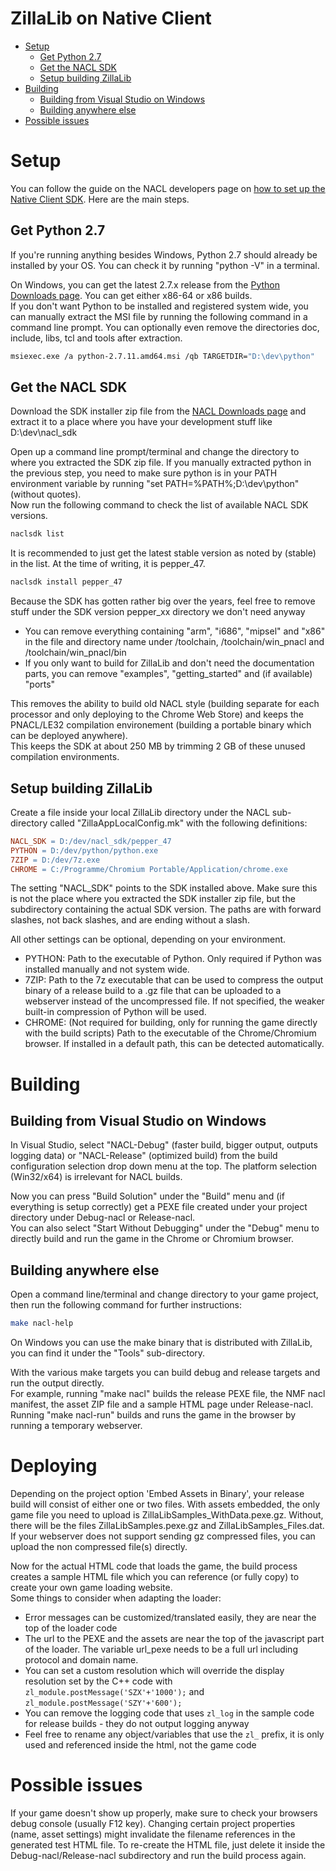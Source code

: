 ZillaLib on Native Client
=========================

  * [Setup](#setup)
    * [Get Python 2.7](#get-python-27)
    * [Get the NACL SDK](#get-the-nacl-sdk)
    * [Setup building ZillaLib](#setup-building-zillalib)
  * [Building](#building)
    * [Building from Visual Studio on Windows](#building-from-visual-studio-on-windows)
    * [Building anywhere else](#building-anywhere-else)
  * [Possible issues](#possible-issues)

# Setup

You can follow the guide on the NACL developers page on [how to set up the Native Client SDK](https://developer.chrome.com/native-client/sdk/download). Here are the main steps.

## Get Python 2.7

If you're running anything besides Windows, Python 2.7 should already be installed by your OS. You can check it by running "python -V" in a terminal.

On Windows, you can get the latest 2.7.x release from the [Python Downloads page](https://www.python.org/downloads/). You can get either x86-64 or x86 builds.  
If you don't want Python to be installed and registered system wide, you can manually extract the MSI file by running the following command in a command line prompt. You can optionally even remove the directories doc, include, libs, tcl and tools after extraction.
```sh
msiexec.exe /a python-2.7.11.amd64.msi /qb TARGETDIR="D:\dev\python"
```

## Get the NACL SDK

Download the SDK installer zip file from the [NACL Downloads page](https://developer.chrome.com/native-client/sdk/download) and extract it to a place where you have your development stuff like D:\dev\nacl_sdk

Open up a command line prompt/terminal and change the directory to where you extracted the SDK zip file. If you manually extracted python in the previous step, you need to make sure python is in your PATH environment variable by running "set PATH=%PATH%;D:\dev\python" (without quotes).  
Now run the following command to check the list of available NACL SDK versions.
```sh
naclsdk list
```

It is recommended to just get the latest stable version as noted by (stable) in the list. At the time of writing, it is pepper_47.
```sh
naclsdk install pepper_47
```

Because the SDK has gotten rather big over the years, feel free to remove stuff under the SDK version pepper_xx directory we don't need anyway
  - You can remove everything containing "arm", "i686", "mipsel" and "x86" in the file and directory name under /toolchain, /toolchain/win_pnacl and /toolchain/win_pnacl/bin
  - If you only want to build for ZillaLib and don't need the documentation parts, you can remove "examples", "getting_started" and (if available) "ports"

This removes the ability to build old NACL style (building separate for each processor and only deploying to the Chrome Web Store) and keeps the PNACL/LE32 compilation environement (building a portable binary which can be deployed anywhere).  
This keeps the SDK at about 250 MB by trimming 2 GB of these unused compilation environments.

## Setup building ZillaLib

Create a file inside your local ZillaLib directory under the NACL sub-directory called "ZillaAppLocalConfig.mk" with the following definitions:
```mk
NACL_SDK = D:/dev/nacl_sdk/pepper_47
PYTHON = D:/dev/python/python.exe
7ZIP = D:/dev/7z.exe
CHROME = C:/Programme/Chromium Portable/Application/chrome.exe
```

The setting "NACL_SDK" points to the SDK installed above. Make sure this is not the place where you extracted the SDK installer zip file, but the subdirectory containing the actual SDK version. The paths are with forward slashes, not back slashes, and are ending without a slash.

All other settings can be optional, depending on your environment.
  - PYTHON: Path to the executable of Python. Only required if Python was installed manually and not system wide.
  - 7ZIP: Path to the 7z executable that can be used to compress the output binary of a release build to a .gz file that can be uploaded to a webserver instead of the uncompressed file. If not specified, the weaker built-in compression of Python will be used.
  - CHROME: (Not required for building, only for running the game directly with the build scripts) Path to the executable of the Chrome/Chromium browser. If installed in a default path, this can be detected automatically.

# Building

## Building from Visual Studio on Windows
In Visual Studio, select "NACL-Debug" (faster build, bigger output, outputs logging data) or "NACL-Release" (optimized build) from the build configuration selection drop down menu at the top. The platform selection (Win32/x64) is irrelevant for NACL builds.

Now you can press "Build Solution" under the "Build" menu and (if everything is setup correctly) get a PEXE file created under your project directory under Debug-nacl or Release-nacl.  
You can also select "Start Without Debugging" under the "Debug" menu to directly build and run the game in the Chrome or Chromium browser.

## Building anywhere else
Open a command line/terminal and change directory to your game project, then run the following command for further instructions:
```sh
make nacl-help
```
On Windows you can use the make binary that is distributed with ZillaLib, you can find it under the "Tools" sub-directory.

With the various make targets you can build debug and release targets and run the output directly.  
For example, running "make nacl" builds the release PEXE file, the NMF nacl manifest, the asset ZIP file and a sample HTML page under Release-nacl. Running "make nacl-run" builds and runs the game in the browser by running a temporary webserver.

# Deploying
Depending on the project option 'Embed Assets in Binary', your release build will consist of either one or two files.
With assets embedded, the only game file you need to upload is ZillaLibSamples_WithData.pexe.gz. Without, there will be the files ZillaLibSamples.pexe.gz and ZillaLibSamples_Files.dat.
If your webserver does not support sending gz compressed files, you can upload the non compressed file(s) directly.

Now for the actual HTML code that loads the game, the build process creates a sample HTML file which you can reference (or fully copy) to create your own game loading website.  
Some things to consider when adapting the loader:
  - Error messages can be customized/translated easily, they are near the top of the loader code
  - The url to the PEXE and the assets are near the top of the javascript part of the loader. The variable url_pexe needs to be a full url including protocol and domain name.
  - You can set a custom resolution which will override the display resolution set by the C++ code with `zl_module.postMessage('SZX'+'1000');` and `zl_module.postMessage('SZY'+'600');`
  - You can remove the logging code that uses `zl_log` in the sample code for release builds - they do not output logging anyway
  - Feel free to rename any object/variables that use the `zl_` prefix, it is only used and referenced inside the html, not the game code

# Possible issues
If your game doesn't show up properly, make sure to check your browsers debug console (usually F12 key). 
Changing certain project properties (name, asset settings) might invalidate the filename references in the generated test HTML file. 
To re-create the HTML file, just delete it inside the Debug-nacl/Release-nacl subdirectory and run the build process again.
